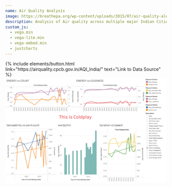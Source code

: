 ```yaml
---
name: Air Quality Analysis 
image: https://breathepa.org/wp-content/uploads/2015/07/air-quality-alert-4x3-1-1080x675.jpg
description: Analysis of Air quality across multiple major Indian Cities
custom_js:
  - vega.min
  - vega-lite.min
  - vega-embed.min
  - justcharts
---
```


<div class="right">
{% include elements/button.html link="https://airquality.cpcb.gov.in/AQI_India/" text="Link to Data Source" %}
</div>
<img src="../assets/images/fig23.png" alt="image"/>

